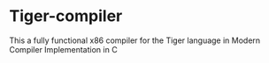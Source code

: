 # Tiger-compiler

This a fully functional x86 compiler for the Tiger language in Modern Compiler Implementation in C
